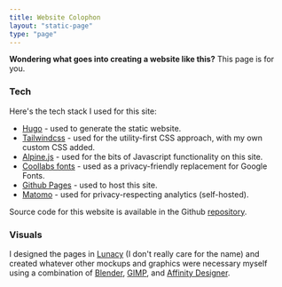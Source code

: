 ```yaml
---
title: Website Colophon
layout: "static-page"
type: "page"
---
```


**Wondering what goes into creating a website like this?** This page is for you.

### Tech

Here's the tech stack I used for this site:

- [Hugo](https://gohugo.io) - used to generate the static website.
- [Tailwindcss](https://tailwindcss.com/) - used for the utility-first CSS approach, with my own custom CSS added.
- [Alpine.js](https://alpinejs.dev/) - used for the bits of Javascript functionality on this site.
- [Coollabs fonts](https://fonts.coollabs.io/) - used as a privacy-friendly replacement for Google Fonts.
- [Github Pages](https://pages.github.com/) - used to host this site.
- [Matomo](https://matomo.org) - used for privacy-respecting analytics (self-hosted).

Source code for this website is available in the Github [repository](https://github.com/Correct-Syntax/correct-syntax.github.io).

### Visuals

I designed the pages in [Lunacy](https://icons8.com/lunacy) (I don't really care for the name) and created whatever other mockups and graphics were necessary myself using a combination of [Blender](https://blender.org), [GIMP](https://gimp.org), and [Affinity Designer](https://affinity.serif.com/en-us/designer/).